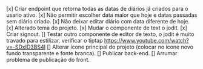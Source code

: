 [x] Criar endpoint que retorna todas as datas de diários já criados para o usario ativo.
[x] Não permitir escolher data maior que hoje e datas passadas sem diário criado.
[x] Não deixar editar diário com data diferente de hoje.
[x] Alterado tema do projeto.
[x] Mudar o componente de text o jodit.
[x] Criar signout.
[] Testar outro componente de editor de texto, o jodit é muito travado para estilizar. verificar o tiptap https://www.youtube.com/watch?v=-SDxID3BS4I
[] Alterar ícone principal do projeto (colocar no ícone novo fundo transparente e fonte branca).
[] Publicar back-end.
[] Arrumar problema de publicação do front.
